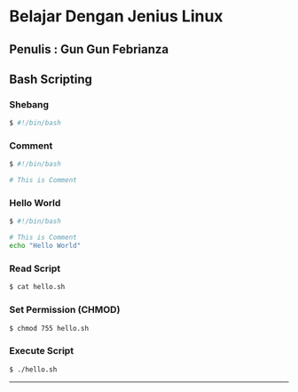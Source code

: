 # Belajar Dengan Jenius Linux

## Penulis : Gun Gun Febrianza

## Bash Scripting

### Shebang

```bash
$ #!/bin/bash
```



### Comment

```bash
$ #!/bin/bash

# This is Comment
```



### Hello World

```bash
$ #!/bin/bash

# This is Comment
echo "Hello World"
```



### Read Script

```bash
$ cat hello.sh
```



### Set Permission (CHMOD)

```bash
$ chmod 755 hello.sh
```



### Execute Script

```bash
$ ./hello.sh
```





---------------------

